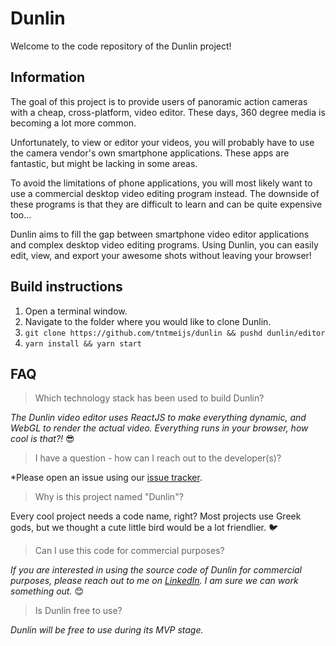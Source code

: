 # Dunlin
Welcome to the code repository of the Dunlin project!

## Information
The goal of this project is to provide users of panoramic action cameras with a cheap, cross-platform, video editor. These days, 360 degree media is becoming a lot more common.

Unfortunately, to view or editor your videos, you will probably have to use the camera vendor's own smartphone applications. These apps are fantastic, but might be lacking in some areas.

To avoid the limitations of phone applications, you will most likely want to use a commercial desktop video editing program instead. The downside of these programs is that they are difficult to learn and can be quite expensive too...

Dunlin aims to fill the gap between smartphone video editor applications and complex desktop video editing programs. Using Dunlin, you can easily edit, view, and export your awesome shots without leaving your browser!

## Build instructions
1. Open a terminal window.
2. Navigate to the folder where you would like to clone Dunlin.
3. `git clone https://github.com/tntmeijs/dunlin && pushd dunlin/editor`
4. `yarn install && yarn start`

## FAQ
> Which technology stack has been used to build Dunlin?

*The Dunlin video editor uses ReactJS to make everything dynamic, and WebGL to render the actual video. Everything runs in your browser, how cool is that?!* 😎

> I have a question - how can I reach out to the developer(s)?

*Please open an issue using our [issue tracker](https://github.com/tntmeijs/dunlin/issues).

> Why is this project named "Dunlin"?

Every cool project needs a code name, right? Most projects use Greek gods, but we thought a cute little bird would be a lot friendlier. 🐦

> Can I use this code for commercial purposes?

*If you are interested in using the source code of Dunlin for commercial purposes, please reach out to me on [LinkedIn](https://linkedin.com/in/tntmeijs). I am sure we can work something out.* 😊

> Is Dunlin free to use?

*Dunlin will be free to use during its MVP stage.*
